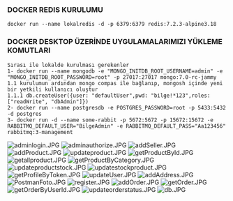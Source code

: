 ### DOCKER REDIS KURULUMU

    docker run --name lokalredis -d -p 6379:6379 redis:7.2.3-alpine3.18
###   DOCKER DESKTOP ÜZERİNDE UYGULAMALARIMIZI YÜKLEME KOMUTLARI
    Sırası ile lokalde kurulması gerekenler
    1- docker run --name mongodb -e "MONGO_INITDB_ROOT_USERNAME=admin" -e "MONGO_INITDB_ROOT_PASSWORD=root" -p 27017:27017 mongo:7.0-rc-jammy
    1.1 kurulumun ardından mongo compas ile bağlanıp, mongosh içinde yeni bir yetkili kullanıcı oluştur
    1.1.1 db.createUser({user: "defaultUser",pwd: "bilge!*123",roles: ["readWrite", "dbAdmin"]})
    2- docker run --name postgresdb -e POSTGRES_PASSWORD=root -p 5433:5432 -d postgres
    3- docker run -d --name some-rabbit -p 5672:5672 -p 15672:15672 -e RABBITMQ_DEFAULT_USER="BilgeAdmin" -e RABBITMQ_DEFAULT_PASS="Aa123456" rabbitmq:3-management
    
![adminlogin.JPG](..%2F..%2F..%2F..%2FDownloads%2Fadminlogin.JPG)
![adminauthorize.JPG](..%2F..%2F..%2F..%2FDownloads%2Fadminauthorize.JPG)
![addSeller.JPG](..%2F..%2F..%2F..%2FDownloads%2FaddSeller.JPG)
![addProduct.JPG](..%2F..%2F..%2F..%2FDownloads%2FaddProduct.JPG)
![updateproduct.JPG](..%2F..%2F..%2F..%2FDownloads%2Fupdateproduct.JPG)
![getProductById.JPG](..%2F..%2F..%2F..%2FDownloads%2FgetProductById.JPG)
![getallproduct.JPG](..%2F..%2F..%2F..%2FDownloads%2Fgetallproduct.JPG)
![getProductByCategory.JPG](..%2F..%2F..%2F..%2FDownloads%2FgetProductByCategory.JPG)
![updateproductstock.JPG](..%2F..%2F..%2F..%2FDownloads%2Fupdateproductstock.JPG)
![updatestockproduct.JPG](..%2F..%2F..%2F..%2FDownloads%2Fupdatestockproduct.JPG)
![getProfileByToken.JPG](..%2F..%2F..%2F..%2FDownloads%2FgetProfileByToken.JPG)
![updateUser.JPG](..%2F..%2F..%2F..%2FDownloads%2FupdateUser.JPG)
![addAddress.JPG](..%2F..%2F..%2F..%2FDownloads%2FaddAddress.JPG)
![PostmanFoto.JPG](..%2F..%2F..%2F..%2FDownloads%2FPostmanFoto.JPG)
![register.JPG](..%2F..%2F..%2F..%2FDownloads%2Fregister.JPG)
![addOrder.JPG](..%2F..%2F..%2F..%2FDownloads%2FaddOrder.JPG)
![getOrder.JPG](..%2F..%2F..%2F..%2FDownloads%2FgetOrder.JPG)
![getOrderByUserId.JPG](..%2F..%2F..%2F..%2FDownloads%2FgetOrderByUserId.JPG)
![updateorderstatus.JPG](..%2F..%2F..%2F..%2FDownloads%2Fupdateorderstatus.JPG)
![db.JPG](..%2F..%2F..%2F..%2FDownloads%2Fdb.JPG)